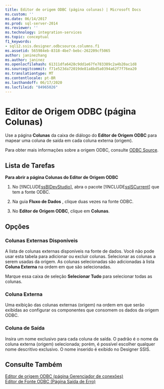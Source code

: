 ```yaml
---
title: Editor de origem ODBC (página colunas) | Microsoft Docs
ms.custom: ''
ms.date: 06/14/2017
ms.prod: sql-server-2014
ms.reviewer: ''
ms.technology: integration-services
ms.topic: conceptual
f1_keywords:
- sql12.ssis.designer.odbcsource.columns.f1
ms.assetid: 565984eb-8318-4be7-bebc-262209cf5065
author: janinezhang
ms.author: janinez
ms.openlocfilehash: 61311dfa6428c9dd1e67fe783389c2a4b20ac1d8
ms.sourcegitcommit: f71e523da72019de81a8bd5a0394a62f7f76ea20
ms.translationtype: MT
ms.contentlocale: pt-BR
ms.lasthandoff: 06/17/2020
ms.locfileid: "84965026"
---
```

# <a name="odbc-source-editor-columns-page"></a>Editor de Origem ODBC (página Colunas)
  Use a página **Colunas** da caixa de diálogo do **Editor de Origem ODBC** para mapear uma coluna de saída em cada coluna externa (origem).  
  
 Para obter mais informações sobre a origem ODBC, consulte [ODBC Source](data-flow/odbc-source.md).  
  
## <a name="task-list"></a>Lista de Tarefas  
 **Para abrir a página Colunas do Editor de Origem ODBC**  
  
1.  No [!INCLUDE[ssBIDevStudio](../includes/ssbidevstudio-md.md)], abra o pacote [!INCLUDE[ssISCurrent](../includes/ssiscurrent-md.md)] que tem a fonte ODBC.  
  
2.  Na guia **Fluxo de Dados** , clique duas vezes na fonte ODBC.  
  
3.  No **Editor de Origem ODBC**, clique em **Colunas**.  
  
## <a name="options"></a>Opções  
  
### <a name="available-external-columns"></a>Colunas Externas Disponíveis  
 A lista de colunas externas disponíveis na fonte de dados. Você não pode usar esta tabela para adicionar ou excluir colunas. Selecionar as colunas a serem usadas da origem. As colunas selecionadas são adicionadas à lista **Coluna Externa** na ordem em que são selecionadas.  
  
 Marque essa caixa de seleção **Selecionar Tudo** para selecionar todas as colunas.  
  
### <a name="external-column"></a>Coluna Externa  
 Uma exibição das colunas externas (origem) na ordem em que serão exibidas ao configurar os componentes que consomem os dados da origem ODBC.  
  
### <a name="output-column"></a>Coluna de Saída  
 Insira um nome exclusivo para cada coluna de saída. O padrão é o nome da coluna externa (origem) selecionada; porém, é possível escolher qualquer nome descritivo exclusivo. O nome inserido é exibido no Designer SSIS.  
  
## <a name="see-also"></a>Consulte Também  
 [Editor de origem ODBC &#40;página Gerenciador de conexões&#41;](../../2014/integration-services/odbc-source-editor-connection-manager-page.md)   
 [Editor de Fonte ODBC &#40;Página Saída de Erro&#41;](../../2014/integration-services/odbc-source-editor-error-output-page.md)  
  
  
